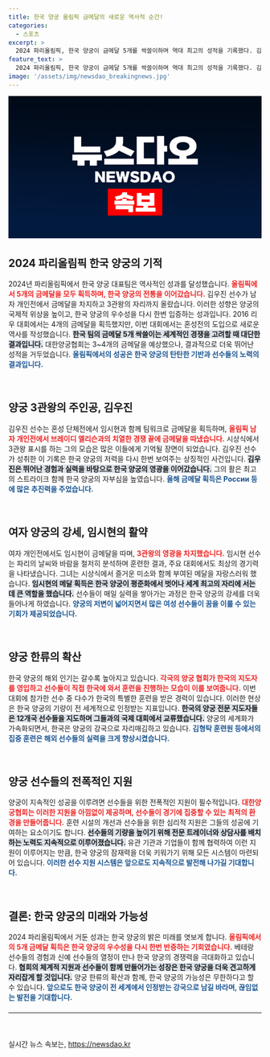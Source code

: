 ```yaml
---
title: 한국 양궁 올림픽 금메달의 새로운 역사적 순간!
categories:
  - 스포츠
excerpt: >
  2024 파리올림픽, 한국 양궁이 금메달 5개를 싹쓸이하며 역대 최고의 성적을 기록했다. 김우진과 임시현의 활약으로 3관왕을 달성한 이번 대회는 양궁 강국의 저력을 다시 한번 입증했다. 클릭할 준비 되셨나요?
feature_text: >
  2024 파리올림픽, 한국 양궁이 금메달 5개를 싹쓸이하며 역대 최고의 성적을 기록했다. 김우진과 임시현의 활약으로 3관왕을 달성한 이번 대회는 양궁 강국의 저력을 다시 한번 입증했다. 클릭할 준비 되셨나요?
image: '/assets/img/newsdao_breakingnews.jpg'
---
```


<p><img src="/assets/img/newsdao_breakingnews.jpg" alt="implanttips 속보" /></p>

<h2 data-ke-size="size26">2024 파리올림픽 한국 양궁의 기적</h2>

<p data-ke-size="size16">2024년 파리올림픽에서 한국 양궁 대표팀은 역사적인 성과를 달성했습니다. <b><span style="color: #ee2323;">올림픽에서 5개의 금메달을 모두 획득하며, 한국 양궁의 전통을 이어갔습니다.</span></b> 김우진 선수가 남자 개인전에서 금메달을 차지하고 3관왕의 자리까지 올랐습니다. 이러한 성향은 양궁의 국제적 위상을 높이고, 한국 양궁의 우수성을 다시 한번 입증하는 성과입니다. 2016 리우 대회에서는 4개의 금메달을 획득했지만, 이번 대회에서는 혼성전의 도입으로 새로운 역사를 작성했습니다. <b><span style="background-color: #21538527;">한국 팀의 금메달 5개 싹쓸이는 세계적인 경쟁을 고려할 때 대단한 결과입니다.</span></b> 대한양궁협회는 3~4개의 금메달을 예상했으나, 결과적으로 더욱 뛰어난 성적을 거두었습니다. <b><span style="color: #1a5490;">올림픽에서의 성공은 한국 양궁의 탄탄한 기반과 선수들의 노력의 결과입니다.</span></b></p>

<p data-ke-size="size16">&nbsp;</p>

<h2 data-ke-size="size26">양궁 3관왕의 주인공, 김우진</h2>

<p data-ke-size="size16">김우진 선수는 혼성 단체전에서 임시현과 함께 팀워크로 금메달을 획득하며, <b><span style="color: #ee2323;">올림픽 남자 개인전에서 브레이디 엘리슨과의 치열한 경쟁 끝에 금메달을 따냈습니다.</span></b> 시상식에서 3관왕 표시를 하는 그의 모습은 많은 이들에게 기억될 장면이 되었습니다. 김우진 선수가 성취한 이 기록은 한국 양궁의 저력을 다시 한번 보여주는 상징적인 사건입니다. <b><span style="background-color: #21538527;">김우진은 뛰어난 경험과 실력을 바탕으로 한국 양궁의 영광을 이어갔습니다.</span></b> 그의 활은 최고의 스트라이크 함께 한국 양궁의 자부심을 높였습니다. <b><span style="color: #1a5490;">올해 금메달 획득은 России 등에 많은 추진력을 주었습니다.</span></b></p>

<p data-ke-size="size16">&nbsp;</p>

<h2 data-ke-size="size26">여자 양궁의 강세, 임시현의 활약</h2>

<p data-ke-size="size16">여자 개인전에서도 임시현이 금메달을 따며, <b><span style="color: #ee2323;">3관왕의 영광을 차지했습니다.</span></b> 임시현 선수는 파리의 날씨와 바람을 철저히 분석하며 훈련한 결과, 주요 대회에서도 최상의 경기력을 나타냈습니다. 그녀는 시상식에서 즐거운 미소와 함께 부여된 메달을 자랑스러워 했습니다. <b><span style="background-color: #21538527;">임시현의 메달 획득은 한국 양궁이 평준화에서 벗어나 세계 최고의 자리에 서는 데 큰 역할을 했습니다.</span></b> 선수들이 매일 실력을 쌓아가는 과정은 한국 양궁의 강세를 더욱 들어나게 하였습니다. <b><span style="color: #1a5490;">양궁의 저변이 넓어지면서 많은 여성 선수들이 꿈을 이룰 수 있는 기회가 제공되었습니다.</span></b></p>

<p data-ke-size="size16">&nbsp;</p>

<h2 data-ke-size="size26">양궁 한류의 확산</h2>

<p data-ke-size="size16">한국 양궁의 해외 인기는 갈수록 높아지고 있습니다. <b><span style="color: #ee2323;">각국의 양궁 협회가 한국의 지도자를 영입하고 선수들이 직접 한국에 와서 훈련을 진행하는 모습이 이를 보여줍니다.</span></b> 이번 대회에 참가한 선수 중 다수가 한국의 특별한 훈련을 받은 경력이 있습니다. 이러한 현상은 한국 양궁의 기량이 전 세계적으로 인정받는 지표입니다. <b><span style="background-color: #21538527;">한국의 양궁 전문 지도자들은 12개국 선수들을 지도하며 그들과의 국제 대회에서 교류했습니다.</span></b> 양궁의 세계화가 가속화되면서, 한국은 양궁의 강국으로 자리매김하고 있습니다. <b><span style="color: #1a5490;">김형탁 훈련원 등에서의 집중 훈련은 해외 선수들의 실력을 크게 향상시켰습니다.</span></b></p>

<p data-ke-size="size16">&nbsp;</p>

<h2 data-ke-size="size26">양궁 선수들의 전폭적인 지원</h2>

<p data-ke-size="size16">양궁이 지속적인 성공을 이루려면 선수들을 위한 전폭적인 지원이 필수적입니다. <b><span style="color: #ee2323;">대한양궁협회는 이러한 지원을 아낌없이 제공하며, 선수들이 경기에 집중할 수 있는 최적의 환경을 만들어줍니다.</span></b> 훈련 시설의 개선과 선수들을 위한 심리적 지원은 그들의 성공에 기여하는 요소이기도 합니다. <b><span style="background-color: #21538527;">선수들의 기량을 높이기 위해 전문 트레이너와 상담사를 배치하는 노력도 지속적으로 이루어졌습니다.</span></b> 유관 기관과 기업들이 함께 협력하여 이런 지원이 이루어지는 만큼, 한국 양궁의 잠재력을 더욱 키워가기 위해 모든 시스템이 마련되어 있습니다. <b><span style="color: #1a5490;">이러한 선수 지원 시스템은 앞으로도 지속적으로 발전해 나가길 기대합니다.</span></b></p>

<p data-ke-size="size16">&nbsp;</p>

<h2 data-ke-size="size26">결론: 한국 양궁의 미래와 가능성</h2>

<p data-ke-size="size16">2024 파리올림픽에서 거둔 성과는 한국 양궁의 밝은 미래를 엿보게 합니다. <b><span style="color: #ee2323;">올림픽에서의 5개 금메달 획득은 한국 양궁의 우수성을 다시 한번 반증하는 기회였습니다.</span></b> 베테랑 선수들의 경험과 신예 선수들의 열정이 만나 한국 양궁의 경쟁력을 극대화하고 있습니다. <b><span style="background-color: #21538527;">협회의 체계적 지원과 선수들이 함께 만들어가는 성장은 한국 양궁을 더욱 견고하게 자리잡게 할 것입니다.</span></b> 양궁 한류의 확산과 함께, 한국 양궁의 가능성은 무한하다고 할 수 있습니다. <b><span style="color: #1a5490;">앞으로도 한국 양궁이 전 세계에서 인정받는 강국으로 남길 바라며, 끊임없는 발전을 기대합니다.</span></b></p>

<hr style="height: 1px; border: 0; border-top: 1px solid #eee; margin: 20px 0;"/>

<p data-ke-size="size16">&nbsp;</p>
실시간 뉴스 속보는, <a href="https://newsdao.kr" rel="dofollow">https://newsdao.kr</a>


